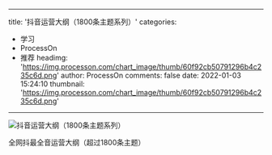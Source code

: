 
---
title: '抖音运营大纲（1800条主题系列）'
categories: 
 - 学习
 - ProcessOn
 - 推荐
headimg: 'https://img.processon.com/chart_image/thumb/60f92cb50791296b4c235c6d.png'
author: ProcessOn
comments: false
date: 2022-01-03 15:24:10
thumbnail: 'https://img.processon.com/chart_image/thumb/60f92cb50791296b4c235c6d.png'
---

<div>   
<img class="thumb" alt="抖音运营大纲（1800条主题系列）" src="https://img.processon.com/chart_image/thumb/60f92cb50791296b4c235c6d.png" referrerpolicy="no-referrer">
<p>全网抖最全音运营大纲（超过1800条主题）</p>  
</div>
            